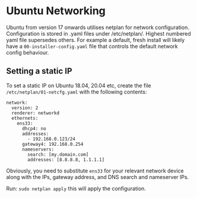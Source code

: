 # Ubuntu Networking

Ubuntu from version 17 onwards utilises netplan for network configuration. Configuration is stored in .yaml files under /etc/netplan/. Highest numbered yaml file supersedes others. For example a default, fresh install will likely have a `00-installer-config.yaml` file that controls the default network config behaviour.

## Setting a static IP

To set a static IP on Ubuntu 18.04, 20.04 etc, create the file `/etc/netplan/01-netcfg.yaml` with the following contents:

```
network:
  version: 2
  renderer: networkd
  ethernets:
    ens33:
      dhcp4: no
      addresses:
        - 192.168.0.123/24
      gateway4: 192.168.0.254
      nameservers:
        search: [my.domain.com]
        addresses: [8.8.8.8, 1.1.1.1]
```

Obviously, you need to substitute `ens33` for your relevant network device along with the IPs, gateway address, and DNS search and nameserver IPs.

Run: `sudo netplan apply` this will apply the configuration.
